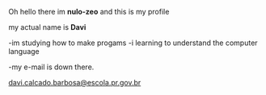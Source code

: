  Oh hello there im **nulo-zeo** and this is my profile

my actual name is **Davi**

-im studying how to make progams
-i learning to understand the computer language

-my e-mail is down there.

davi.calcado.barbosa@escola.pr.gov.br
